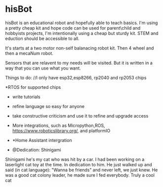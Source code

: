 # hisBot

hisBot is an educational robot and hopefully able to teach basics.
I'm using a pretty cheap kit and hope code can be used for parent\child and hobbyists projects, 
I'm intentionally using a cheap but sturdy kit.  STEM and eduction should be accessible to all.

It's starts at a two motor non-self balanacing robot kit.
Then 4 wheel and then a mecaNum robot.

Sensors that are relavent to my needs will be visited.
But it is written in a way that you can use what you want.

Things to do:
//I only have esp32,esp8266, rp2040 and rp2053 chips

*RTOS for supported chips
* write tutorials
* refine language so easy for anyone
* take constructive criticism and use it to refine and upgrade access
* More integrations, such as Micropython,ROS, https://www.roboticslibrary.org/, and platformIO
* *Home Assistant intergration

* @Dedication:  Shinigami

Shinigami he's my cat who was hit by a car.  I had been working on a laserlight cat toy at the time.
In dedication to him.  He just walked up and said (in cat language):  "Wanna be friends" and never left, we just knew.
He was a good cat colony leader, he made sure I fed everybody.
Truly a cool cat


